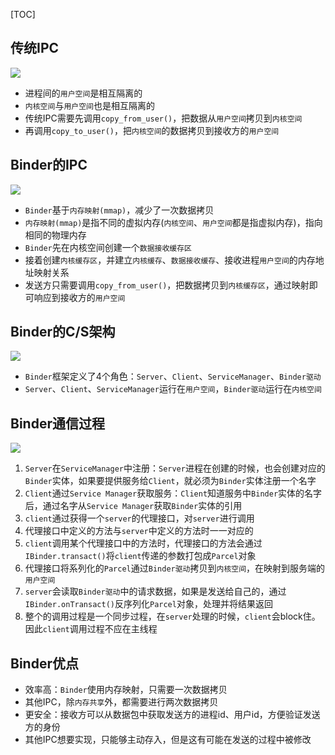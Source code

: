 [TOC]

## 传统IPC

![](https://raw.githubusercontent.com/gxd523/PictureBed/master/ipc_other.jpg)

* 进程间的`用户空间`是相互隔离的
* `内核空间`与`用户空间`也是相互隔离的
* 传统IPC需要先调用`copy_from_user()`，把数据从`用户空间`拷贝到`内核空间`
* 再调用`copy_to_user()`，把`内核空间`的数据拷贝到接收方的`用户空间`

## Binder的IPC

![](https://raw.githubusercontent.com/gxd523/PictureBed/master/ipc_binder.jpg)

* `Binder`基于`内存映射(mmap)`，减少了一次数据拷贝
* `内存映射(mmap)`是指不同的虚拟内存(`内核空间`、`用户空间`都是指虚拟内存)，指向相同的物理内存
* `Binder`先在内核空间创建一个`数据接收缓存区`
* 接着创建`内核缓存区`，并建立`内核缓存`、`数据接收缓存`、接收进程`用户空间`的内存地址映射关系
* 发送方只需要调用`copy_from_user()`，把数据拷贝到`内核缓存区`，通过映射即可响应到接收方的`用户空间`

## Binder的C/S架构

![](https://raw.githubusercontent.com/gxd523/PictureBed/master/binder_cs.jpg)

* `Binder`框架定义了4个角色：`Server`、`Client`、`ServiceManager`、`Binder驱动`
* `Server`、`Client`、`ServiceManager`运行在`用户空间`，`Binder驱动`运行在`内核空间`

## Binder通信过程

![](https://raw.githubusercontent.com/gxd523/PictureBed/master/binder_abstract.jpg)

1. `Server`在`ServiceManager`中注册：`Server`进程在创建的时候，也会创建对应的`Binder`实体，如果要提供服务给`Client`，就必须为`Binder`实体注册一个名字
2. `Client`通过`Service Manager`获取服务：`Client`知道服务中`Binder`实体的名字后，通过名字从`Service Manager`获取`Binder`实体的引用
3. `client`通过获得一个`server`的代理接口，对`server`进行调用
4. 代理接口中定义的方法与`server`中定义的方法时一一对应的
5. `client`调用某个代理接口中的方法时，代理接口的方法会通过`IBinder.transact()`将`client`传递的参数打包成`Parcel`对象
6. 代理接口将系列化的`Parcel`通过`Binder驱动`拷贝到`内核空间`，在映射到服务端的`用户空间`
7. `server`会读取`Binder驱动`中的请求数据，如果是发送给自己的，通过`IBinder.onTransact()`反序列化`Parcel`对象，处理并将结果返回
8. 整个的调用过程是一个同步过程，在`server`处理的时候，`client`会block住。因此`client`调用过程不应在主线程

## Binder优点
* 效率高：`Binder`使用内存映射，只需要一次数据拷贝
* 其他IPC，除`内存共享`外，都需要进行两次数据拷贝
* 更安全：接收方可以从数据包中获取发送方的进程id、用户id，方便验证发送方的身份
* 其他IPC想要实现，只能够主动存入，但是这有可能在发送的过程中被修改